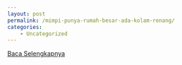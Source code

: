 ```yaml
---
layout: post
permalink: /mimpi-punya-rumah-besar-ada-kolam-renang/
categories:
    - Uncategorized
---
```


[Baca Selengkapnya](/08)